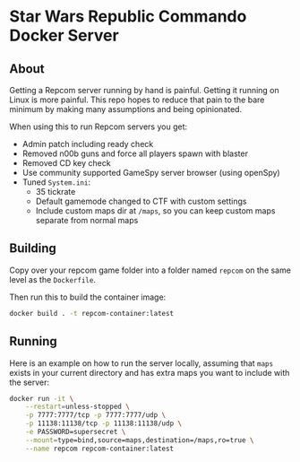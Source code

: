 # Star Wars Republic Commando Docker Server

## About

Getting a Repcom server running by hand is painful. Getting it running on Linux is more painful.
This repo hopes to reduce that pain to the bare minimum by making many assumptions and being opinionated.

When using this to run Repcom servers you get:

* Admin patch including ready check
* Removed n00b guns and force all players spawn with blaster
* Removed CD key check
* Use community supported GameSpy server browser (using openSpy)
* Tuned `System.ini`:
  * 35 tickrate
  * Default gamemode changed to CTF with custom settings
  * Include custom maps dir at `/maps`, so you can keep custom maps separate from normal maps

## Building

Copy over your repcom game folder into a folder named `repcom` on the same level
as the `Dockerfile`.

Then run this to build the container image:

```bash
docker build . -t repcom-container:latest
```

## Running

Here is an example on how to run the server locally, assuming that
`maps` exists in your current directory and has extra maps you want
to include with the server:

```bash
docker run -it \
	--restart=unless-stopped \
	-p 7777:7777/tcp -p 7777:7777/udp \
	-p 11138:11138/tcp -p 11138:11138/udp \
	-e PASSWORD=supersecret \
	--mount=type=bind,source=maps,destination=/maps,ro=true \
	--name repcom repcom-container:latest
```
